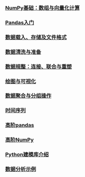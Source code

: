 
### [NumPy基础：数组与向量化计算](ch01.md)
### [Pandas入门](ch02.md)
### [数据载入、存储及文件格式](ch03.md)
### [数据清洗与准备](ch04.md)
### [数据规整：连接、联合与重塑](ch05.md)
### [绘图与可视化](ch06.md)
### [数据聚合与分组操作](ch07.md)
### [时间序列](ch08.md)
### [高阶pandas](ch09.md)
### [高阶NumPy](ch10.md)
### [Python建模库介绍](ch11.md)
### [数据分析示例](ch12.md)

